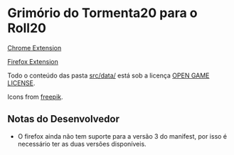 # Grimório do Tormenta20 para o Roll20

[Chrome Extension](https://chrome.google.com/webstore/detail/roll20-grim%C3%B3rio-do-tormen/lplnbanhibpehlmiiakcacambjleeeng)

[Firefox Extension](https://addons.mozilla.org/pt-BR/firefox/addon/roll20-grim%C3%B3rio-do-tormenta20/)

Todo o conteúdo das pasta [src/data/](src/data/) está sob a licença [OPEN GAME LICENSE](OPEN_GAME_LICENSE).

Icons from [freepik](https://www.freepik.com).

## Notas do Desenvolvedor
- O firefox ainda não tem suporte para a versão 3 do manifest, por isso é necessário ter as duas versões disponíveis.
